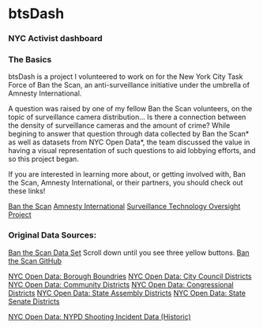 # btsDash
### NYC Activist dashboard

### The Basics
btsDash is a project I volunteered to work on for the New York City Task Force of Ban the Scan, an anti-surveillance initiative under the umbrella of Amnesty International.

A question was raised by one of my fellow Ban the Scan volunteers, on the topic of surveillance camera distribution... Is there a connection between the density of surveillance cameras and the amount of crime? While begining to answer that question through data collected by Ban the Scan* as well as datasets from NYC Open Data*, the team discussed the value in having a visual representation of such questions to aid lobbying efforts, and so this project began.

If you are interested in learning more about, or getting involved with, Ban the Scan, Amnesty International, or their partners, you should check out these links!

[Ban the Scan](https://banthescan.amnesty.org/)
[Amnesty International](https://www.amnesty.org/en/)
[Surveillance Technology Oversight Project](https://www.stopspying.org/)

### Original Data Sources:

[Ban the Scan Data Set](https://banthescan.amnesty.org/decode/) Scroll down until you see three yellow buttons.
[Ban the Scan GitHub](https://github.com/amnesty-crisis-evidence-lab/decode-surveillance-nyc/)

[NYC Open Data: Borough Boundries](https://data.cityofnewyork.us/City-Government/Borough-Boundaries/tqmj-j8zm)
[NYC Open Data: City Council Districts](https://data.cityofnewyork.us/City-Government/City-Council-Districts/yusd-j4xi)
[NYC Open Data: Community Districts](https://data.cityofnewyork.us/City-Government/Community-Districts/yfnk-k7r4)
[NYC Open Data: Congressional Districts](https://data.cityofnewyork.us/City-Government/Congressional-Districts/qd3c-zuu7)
[NYC Open Data: State Assembly Districts](https://data.cityofnewyork.us/City-Government/State-Assembly-Districts/pf5b-73bw)
[NYC Open Data: State Senate Districts](https://data.cityofnewyork.us/City-Government/State-Senate-Districts/h4i2-acfi)

[NYC Open Data: NYPD Shooting Incident Data (Historic)](https://data.cityofnewyork.us/Public-Safety/NYPD-Shooting-Incident-Data-Historic-/833y-fsy8)
